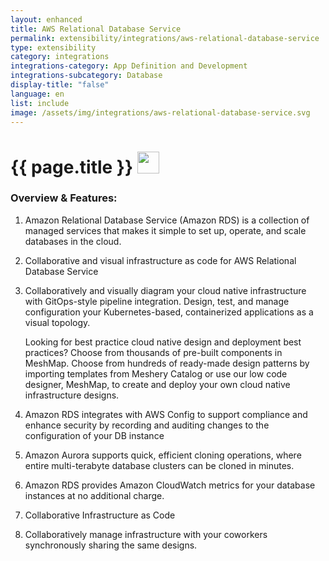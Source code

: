 ```yaml
---
layout: enhanced
title: AWS Relational Database Service
permalink: extensibility/integrations/aws-relational-database-service
type: extensibility
category: integrations
integrations-category: App Definition and Development
integrations-subcategory: Database
display-title: "false"
language: en
list: include
image: /assets/img/integrations/aws-relational-database-service.svg
---
```


<h1>{{ page.title }} <img src="{{ page.image }}" style="width: 35px; height: 35px;" /></h1>


<!-- This needs replaced with the Category property, not the sub-category.
 #### About: Amazon Relational Database Service (Amazon RDS) is a collection of managed services that makes it simple to set up, operate, and scale databases in the cloud. -->

### Overview & Features:

1. Amazon Relational Database Service (Amazon RDS) is a collection of managed services that makes it simple to set up, operate, and scale databases in the cloud.

2. Collaborative and visual infrastructure as code for AWS Relational Database Service

4. 
    Collaboratively and visually diagram your cloud native infrastructure with GitOps-style pipeline integration. Design, test, and manage configuration your Kubernetes-based, containerized applications as a visual topology.



    Looking for best practice cloud native design and deployment best practices? Choose from thousands of pre-built components in MeshMap. Choose from hundreds of ready-made design patterns by importing templates from Meshery Catalog or use our low code designer, MeshMap, to create and deploy your own cloud native infrastructure designs.



5. Amazon RDS integrates with AWS Config to support compliance and enhance security by recording and auditing changes to the configuration of your DB instance

6. Amazon Aurora supports quick, efficient cloning operations, where entire multi-terabyte database clusters can be cloned in minutes.

7. Amazon RDS provides Amazon CloudWatch metrics for your database instances at no additional charge.

8. Collaborative Infrastructure as Code

9. Collaboratively manage infrastructure with your coworkers synchronously sharing the same designs.

